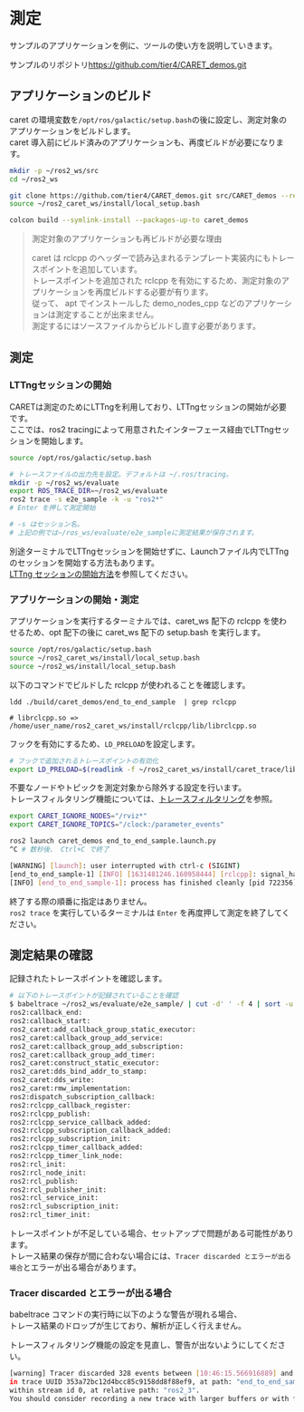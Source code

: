 # 測定

サンプルのアプリケーションを例に、ツールの使い方を説明していきます。

サンプルのリポジトリ<https://github.com/tier4/CARET_demos.git>

## アプリケーションのビルド

caret の環境変数を`/opt/ros/galactic/setup.bash`の後に設定し、測定対象のアプリケーションをビルドします。  
caret 導入前にビルド済みのアプリケーションも、再度ビルドが必要になります。

```bash
mkdir -p ~/ros2_ws/src
cd ~/ros2_ws

git clone https://github.com/tier4/CARET_demos.git src/CARET_demos --recursive
source ~/ros2_caret_ws/install/local_setup.bash

colcon build --symlink-install --packages-up-to caret_demos
```

> 測定対象のアプリケーションも再ビルドが必要な理由
>
> caret は rclcpp のヘッダーで読み込まれるテンプレート実装内にもトレースポイントを追加しています。  
> トレースポイントを追加された rclcpp を有効にするため、測定対象のアプリケーションを再度ビルドする必要が有ります。  
> 従って、 apt でインストールした demo_nodes_cpp などのアプリケーションは測定することが出来ません。  
> 測定するにはソースファイルからビルドし直す必要があります。

## 測定

### LTTngセッションの開始

CARETは測定のためにLTTngを利用しており、LTTngセッションの開始が必要です。  
ここでは、ros2 tracingによって用意されたインターフェース経由でLTTngセッションを開始します。


```bash
source /opt/ros/galactic/setup.bash

# トレースファイルの出力先を設定。デフォルトは ~/.ros/tracing。
mkdir -p ~/ros2_ws/evaluate
export ROS_TRACE_DIR=~/ros2_ws/evaluate
ros2 trace -s e2e_sample -k -u "ros2*"
# Enter を押して測定開始

# -s はセッション名。
# 上記の例では~/ros_ws/evaluate/e2e_sampleに測定結果が保存されます。
```

別途ターミナルでLTTngセッションを開始せずに、Launchファイル内でLTTngのセッションを開始する方法もあります。  
[LTTng セッションの開始方法](../supplements/how_to_run_lttng_session.md)を参照してください。

### アプリケーションの開始・測定

アプリケーションを実行するターミナルでは、caret_ws 配下の rclcpp を使わせるため、opt 配下の後に caret_ws 配下の setup.bash を実行します。

```bash
source /opt/ros/galactic/setup.bash
source ~/ros2_caret_ws/install/local_setup.bash
source ~/ros2_ws/install/local_setup.bash
```

以下のコマンドでビルドした rclcpp が使われることを確認します。

```
ldd ./build/caret_demos/end_to_end_sample  | grep rclcpp

# librclcpp.so => /home/user_name/ros2_caret_ws/install/rclcpp/lib/librclcpp.so
```

フックを有効にするため、`LD_PRELOAD`を設定します。

```bash
# フックで追加されるトレースポイントの有効化
export LD_PRELOAD=$(readlink -f ~/ros2_caret_ws/install/caret_trace/lib/libcaret.so)
```

不要なノードやトピックを測定対象から除外する設定を行います。  
トレースフィルタリング機能については、[トレースフィルタリング](../supplements/trace_filtering.md)を参照。


```bash
export CARET_IGNORE_NODES="/rviz*"
export CARET_IGNORE_TOPICS="/clock:/parameter_events"
```
```bash
ros2 launch caret_demos end_to_end_sample.launch.py
^C # 数秒後、 Ctrl+C で終了

[WARNING] [launch]: user interrupted with ctrl-c (SIGINT)
[end_to_end_sample-1] [INFO] [1631481246.160958444] [rclcpp]: signal_handler(signal_value=2)
[INFO] [end_to_end_sample-1]: process has finished cleanly [pid 722356]
```

終了する際の順番に指定はありません。  
`ros2 trace` を実行しているターミナルは `Enter` を再度押して測定を終了してください。

## 測定結果の確認

記録されたトレースポイントを確認します。

```bash
# 以下のトレースポイントが記録されていることを確認
$ babeltrace ~/ros2_ws/evaluate/e2e_sample/ | cut -d' ' -f 4 | sort -u
ros2:callback_end:
ros2:callback_start:
ros2_caret:add_callback_group_static_executor:
ros2_caret:callback_group_add_service:
ros2_caret:callback_group_add_subscription:
ros2_caret:callback_group_add_timer:
ros2_caret:construct_static_executor:
ros2_caret:dds_bind_addr_to_stamp:
ros2_caret:dds_write:
ros2_caret:rmw_implementation:
ros2:dispatch_subscription_callback:
ros2:rclcpp_callback_register:
ros2:rclcpp_publish:
ros2:rclcpp_service_callback_added:
ros2:rclcpp_subscription_callback_added:
ros2:rclcpp_subscription_init:
ros2:rclcpp_timer_callback_added:
ros2:rclcpp_timer_link_node:
ros2:rcl_init:
ros2:rcl_node_init:
ros2:rcl_publish:
ros2:rcl_publisher_init:
ros2:rcl_service_init:
ros2:rcl_subscription_init:
ros2:rcl_timer_init:
```

トレースポイントが不足している場合、セットアップで問題がある可能性があります。  
トレース結果の保存が間に合わない場合には、`Tracer discarded とエラーが出る場合`とエラーが出る場合があります。

### Tracer discarded とエラーが出る場合
babeltrace コマンドの実行時に以下のような警告が現れる場合、  
トレース結果のドロップが生じており、解析が正しく行えません。  

トレースフィルタリング機能の設定を見直し、警告が出ないようにしてください。

```bash
[warning] Tracer discarded 328 events between [10:46:15.566916889] and [10:46:15.620323777]  
in trace UUID 353a72bc12d4bcc85c9158dd8f88ef9, at path: "end_to_end_sample/ust/uid/10368/64-bit",  
within stream id 0, at relative path: "ros2_3".  
You should consider recording a new trace with larger buffers or with fewer events enabled.
```


